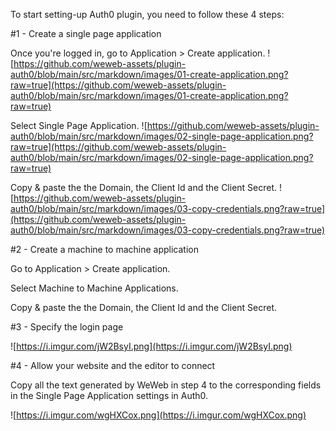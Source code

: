 To start setting-up Auth0 plugin, you need to follow these 4 steps:

#1 - Create a single page application

Once you're logged in, go to Application > Create application.
![https://github.com/weweb-assets/plugin-auth0/blob/main/src/markdown/images/01-create-application.png?raw=true](https://github.com/weweb-assets/plugin-auth0/blob/main/src/markdown/images/01-create-application.png?raw=true)

Select Single Page Application.
![https://github.com/weweb-assets/plugin-auth0/blob/main/src/markdown/images/02-single-page-application.png?raw=true](https://github.com/weweb-assets/plugin-auth0/blob/main/src/markdown/images/02-single-page-application.png?raw=true)

Copy & paste the the Domain, the Client Id and the Client Secret.
![https://github.com/weweb-assets/plugin-auth0/blob/main/src/markdown/images/03-copy-credentials.png?raw=true](https://github.com/weweb-assets/plugin-auth0/blob/main/src/markdown/images/03-copy-credentials.png?raw=true)

#2 - Create a machine to machine application

Go to Application > Create application.

Select Machine to Machine Applications.

Copy & paste the the Domain, the Client Id and the Client Secret.

#3 - Specify the login page

![https://i.imgur.com/jW2BsyI.png](https://i.imgur.com/jW2BsyI.png)

#4 - Allow your website and the editor to connect

Copy all the text generated by WeWeb in step 4 to the corresponding fields in the Single Page Application settings in Auth0.

![https://i.imgur.com/wgHXCox.png](https://i.imgur.com/wgHXCox.png)
